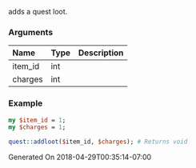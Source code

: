 adds a quest loot.
### Arguments
**Name**|**Type**|**Description**
:---|:---|:---
item_id|int|
charges|int|

### Example

```perl
my $item_id = 1;
my $charges = 1;

quest::addloot($item_id, $charges); # Returns void
```


Generated On 2018-04-29T00:35:14-07:00